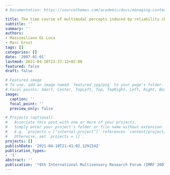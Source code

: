 ```yaml
---
# Documentation: https://sourcethemes.com/academic/docs/managing-content/

title: The time course of multimodal percepts induced by reliability changes
subtitle: ''
summary: ''
authors:
- Massimiliano Di Luca
- Marc Ernst
tags: []
categories: []
date: '2007-01-01'
lastmod: 2021-04-10T23:37:12+02:00
featured: false
draft: false

# Featured image
# To use, add an image named `featured.jpg/png` to your page's folder.
# Focal points: Smart, Center, TopLeft, Top, TopRight, Left, Right, BottomLeft, Bottom, BottomRight.
image:
  caption: ''
  focal_point: ''
  preview_only: false

# Projects (optional).
#   Associate this post with one or more of your projects.
#   Simply enter your project's folder or file name without extension.
#   E.g. `projects = ["internal-project"]` references `content/project/deep-learning/index.md`.
#   Otherwise, set `projects = []`.
projects: []
publishDate: '2021-04-10T21:41:02.129154Z'
publication_types:
- '1'
abstract: ''
publication: '*8th International Multisensory Research Forum (IMRF 2007)*'
---
```

